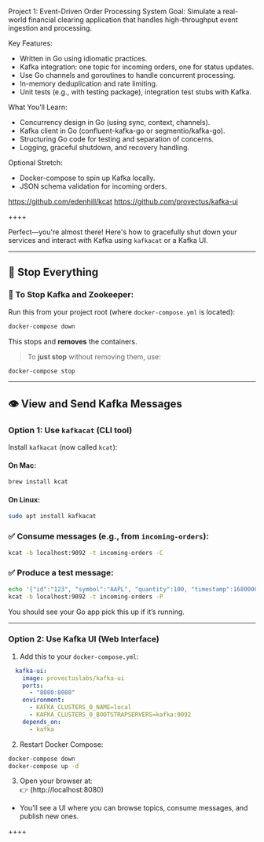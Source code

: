 Project 1: Event-Driven Order Processing System
Goal: Simulate a real-world financial clearing application that handles high-throughput event ingestion and processing.

Key Features:
- Written in Go using idiomatic practices.
- Kafka integration: one topic for incoming orders, one for status updates.
- Use Go channels and goroutines to handle concurrent processing.
- In-memory deduplication and rate limiting.
- Unit tests (e.g., with testing package), integration test stubs with Kafka.

What You’ll Learn:
- Concurrency design in Go (using sync, context, channels).
- Kafka client in Go (confluent-kafka-go or segmentio/kafka-go).
- Structuring Go code for testing and separation of concerns.
- Logging, graceful shutdown, and recovery handling.

Optional Stretch:
- Docker-compose to spin up Kafka locally.
- JSON schema validation for incoming orders.

https://github.com/edenhill/kcat
https://github.com/provectus/kafka-ui

++++

Perfect—you're almost there! Here's how to gracefully shut down your services and interact with Kafka using `kafkacat` or a Kafka UI.

---

## 🛑 Stop Everything

### 🧹 To Stop Kafka and Zookeeper:
Run this from your project root (where `docker-compose.yml` is located):

```bash
docker-compose down
```

This stops and **removes** the containers.

> To **just stop** without removing them, use:
```bash
docker-compose stop
```
---

## 👁️ View and Send Kafka Messages

### Option 1: Use `kafkacat` (CLI tool)
Install `kafkacat` (now called `kcat`):

#### On Mac:
```bash
brew install kcat
```

#### On Linux:
```bash
sudo apt install kafkacat
```

### ✅ Consume messages (e.g., from `incoming-orders`):

```bash
kcat -b localhost:9092 -t incoming-orders -C
```

### ✅ Produce a test message:

```bash
echo '{"id":"123", "symbol":"AAPL", "quantity":100, "timestamp":1680000000}' | \
kcat -b localhost:9092 -t incoming-orders -P
```

You should see your Go app pick this up if it’s running.

---

### Option 2: Use Kafka UI (Web Interface)

1. Add this to your `docker-compose.yml`:

```yaml
  kafka-ui:
    image: provectuslabs/kafka-ui
    ports:
      - "8080:8080"
    environment:
      - KAFKA_CLUSTERS_0_NAME=local
      - KAFKA_CLUSTERS_0_BOOTSTRAPSERVERS=kafka:9092
    depends_on:
      - kafka
```

2. Restart Docker Compose:

```bash
docker-compose down
docker-compose up -d
```

3. Open your browser at:  
👉 (http://localhost:8080)

- You’ll see a UI where you can browse topics, consume messages, and publish new ones.

++++
